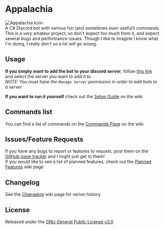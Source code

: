 # Appalachia
![Appalachia Icon](https://cdn.discordapp.com/avatars/519292417816395779/2d2fbe8c41669254d39fed0cefc08783.png)  
A C# Discord bot with various fun (and sometimes even useful!) commands.  
This is a *very* amateur project, so don't expect too much from it, and expect several bugs and performance issues. Though I like to imagine I know what I'm doing, I really don't so a lot *will* go wrong.

## Usage
**If you simply want to add the bot to your discord server**, follow [this link](https://discord.com/api/oauth2/authorize?client_id=519292417816395779&permissions=8&scope=bot%20applications.commands) and select the server you want to add it to.  
*NOTE: You must have the `Manage Server` permission in order to add bots to a server*

**If you want to run it yourself** check out the [Setup Guide](https://github.com/Jolkert/Appalachia/wiki/Setup-Guide) on the wiki

## Commands list
You can find a list of commands on the [Commands Page](https://github.com/Jolkert/Appalachia/wiki/Commands) on the wiki

## Issues/Feature Requests
If you have any bugs to report or features to request, post them on the [GitHub issue tracker](https://github.com/Jolkert/Appalachia/issues/new) and I might just get to them!  
If you would like to see a list of planned features, check out the [Planned Features](https://github.com/Jolkert/Appalachia/wiki/Planned-Features) wiki page

## Changelog
See the [Changelog](https://github.com/Jolkert/Appalachia/wiki/Changelog) wiki page for verion history

## License
Released under the [GNU General Public License v3.0](https://www.gnu.org/licenses/gpl-3.0.en.html)